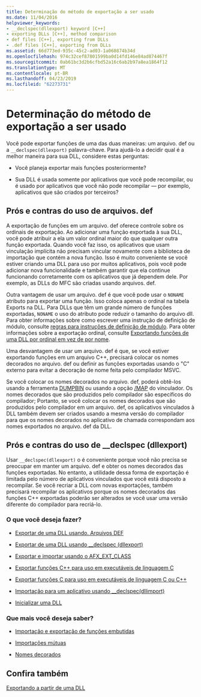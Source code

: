 ```yaml
---
title: Determinação do método de exportação a ser usado
ms.date: 11/04/2016
helpviewer_keywords:
- __declspec(dllexport) keyword [C++]
- exporting DLLs [C++], method comparison
- def files [C++], exporting from DLLs
- .def files [C++], exporting from DLLs
ms.assetid: 66d773ed-935c-45c2-ad03-1a060874b34d
ms.openlocfilehash: 974c32cef87801599ba0d14fd146e84ad874467f
ms.sourcegitcommit: 0ab61bc3d2b6cfbd52a16c6ab2b97a8ea1864f12
ms.translationtype: MT
ms.contentlocale: pt-BR
ms.lasthandoff: 04/23/2019
ms.locfileid: "62273731"
---
```

# <a name="determine-which-exporting-method-to-use"></a>Determinação do método de exportação a ser usado

Você pode exportar funções de uma das duas maneiras: um arquivo. def ou a `__declspec(dllexport)` palavra-chave. Para ajudá-lo a decidir qual é a melhor maneira para sua DLL, considere estas perguntas:

- Você planeja exportar mais funções posteriormente?

- Sua DLL é usada somente por aplicativos que você pode recompilar, ou é usado por aplicativos que você não pode recompilar — por exemplo, aplicativos que são criados por terceiros?

## <a name="pros-and-cons-of-using-def-files"></a>Prós e contras do uso de arquivos. def

A exportação de funções em um arquivo. def oferece controle sobre os ordinais de exportação. Ao adicionar uma função exportada à sua DLL, você pode atribuir a ela um valor ordinal maior do que qualquer outra função exportada. Quando você faz isso, os aplicativos que usam vinculação implícita não precisam vincular novamente com a biblioteca de importação que contém a nova função. Isso é muito conveniente se você estiver criando uma DLL para uso por muitos aplicativos, pois você pode adicionar nova funcionalidade e também garantir que ela continue funcionando corretamente com os aplicativos que já dependem dele. Por exemplo, as DLLs do MFC são criadas usando arquivos. def.

Outra vantagem de usar um arquivo. def é que você pode usar o `NONAME` atributo para exportar uma função. Isso coloca apenas o ordinal na tabela Exports na DLL. Para DLLs que têm um grande número de funções exportadas, `NONAME` o uso do atributo pode reduzir o tamanho do arquivo dll. Para obter informações sobre como escrever uma instrução de definição de módulo, consulte [regras para instruções de definição de módulo](reference/rules-for-module-definition-statements.md). Para obter informações sobre a exportação ordinal, consulte [Exportando funções de uma DLL por ordinal em vez de por nome](exporting-functions-from-a-dll-by-ordinal-rather-than-by-name.md).

Uma desvantagem de usar um arquivo. def é que, se você estiver exportando funções em um arquivo C++, precisará colocar os nomes decorados no arquivo. def ou definir as funções exportadas usando o "C" externo para evitar a decoração de nome feita pelo compilador MSVC.

Se você colocar os nomes decorados no arquivo. def, poderá obtê-los usando a ferramenta [DUMPBIN](reference/dumpbin-reference.md) ou usando a opção [/MAP](reference/map-generate-mapfile.md) do vinculador. Os nomes decorados que são produzidos pelo compilador são específicos do compilador; Portanto, se você colocar os nomes decorados que são produzidos pelo compilador em um arquivo. def, os aplicativos vinculados à DLL também devem ser criados usando a mesma versão do compilador para que os nomes decorados no aplicativo de chamada correspondam aos nomes exportados no arquivo. def da DLL.

## <a name="pros-and-cons-of-using-__declspecdllexport"></a>Prós e contras do uso de __declspec (dllexport)

Usar `__declspec(dllexport)` o é conveniente porque você não precisa se preocupar em manter um arquivo. def e obter os nomes decorados das funções exportadas. No entanto, a utilidade dessa forma de exportação é limitada pelo número de aplicativos vinculados que você está disposto a recompilar. Se você recriar a DLL com novas exportações, também precisará recompilar os aplicativos porque os nomes decorados das funções C++ exportadas poderão ser alterados se você usar uma versão diferente do compilador para recriá-lo.

### <a name="what-do-you-want-to-do"></a>O que você deseja fazer?

- [Exportar de uma DLL usando. Arquivos DEF](exporting-from-a-dll-using-def-files.md)

- [Exportar de uma DLL usando __declspec (dllexport)](exporting-from-a-dll-using-declspec-dllexport.md)

- [Exportar e importar usando o AFX_EXT_CLASS](exporting-and-importing-using-afx-ext-class.md)

- [Exportar funções C++ para uso em executáveis de linguagem C](exporting-cpp-functions-for-use-in-c-language-executables.md)

- [Exportar funções C para uso em executáveis de linguagem C ou C++](exporting-c-functions-for-use-in-c-or-cpp-language-executables.md)

- [Importação para um aplicativo usando __declspec(dllimport)](importing-into-an-application-using-declspec-dllimport.md)

- [Inicializar uma DLL](run-time-library-behavior.md#initializing-a-dll)

### <a name="what-do-you-want-to-know-more-about"></a>Que mais você deseja saber?

- [Importação e exportação de funções embutidas](importing-and-exporting-inline-functions.md)

- [Importações mútuas](mutual-imports.md)

- [Nomes decorados](reference/decorated-names.md)

## <a name="see-also"></a>Confira também

[Exportando a partir de uma DLL](exporting-from-a-dll.md)
